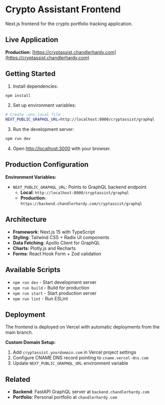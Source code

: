 # Crypto Assistant Frontend

Next.js frontend for the crypto portfolio tracking application.

## Live Application

**Production:** [https://cryptassist.chandlerhardy.com](https://cryptassist.chandlerhardy.com)

## Getting Started

1. Install dependencies:
```bash
npm install
```

2. Set up environment variables:
```bash
# Create .env.local file
NEXT_PUBLIC_GRAPHQL_URL=http://localhost:8000/cryptassist/graphql
```

3. Run the development server:
```bash
npm run dev
```

4. Open [http://localhost:3000](http://localhost:3000) with your browser.

## Production Configuration

**Environment Variables:**
- `NEXT_PUBLIC_GRAPHQL_URL`: Points to GraphQL backend endpoint
  - **Local**: `http://localhost:8000/cryptassist/graphql`
  - **Production**: `https://backend.chandlerhardy.com/cryptassist/graphql`

## Architecture

- **Framework**: Next.js 15 with TypeScript
- **Styling**: Tailwind CSS + Radix UI components
- **Data Fetching**: Apollo Client for GraphQL
- **Charts**: Plotly.js and Recharts
- **Forms**: React Hook Form + Zod validation

## Available Scripts

- `npm run dev` - Start development server
- `npm run build` - Build for production
- `npm run start` - Start production server
- `npm run lint` - Run ESLint

## Deployment

The frontend is deployed on Vercel with automatic deployments from the main branch.

**Custom Domain Setup:**
1. Add `cryptassist.yourdomain.com` in Vercel project settings
2. Configure CNAME DNS record pointing to `cname.vercel-dns.com`
3. Update `NEXT_PUBLIC_GRAPHQL_URL` environment variable

## Related

- **Backend**: FastAPI GraphQL server at `backend.chandlerhardy.com`
- **Portfolio**: Personal portfolio at `chandlerhardy.com`
